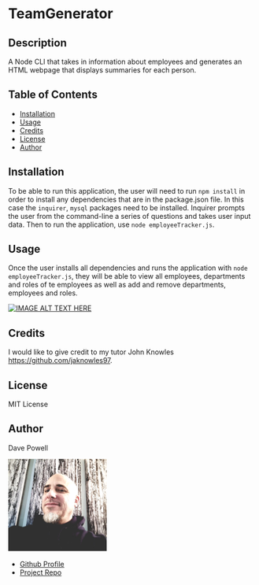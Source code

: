 

  # TeamGenerator

  ## Description
  A Node CLI that takes in information about employees and generates an HTML webpage that displays summaries for each person.

  ## Table of Contents

  * [Installation](#installation)
  * [Usage](#usage)
  * [Credits](#credits)
  * [License](#license)
  * [Author](#author)

  ## Installation
  To be able to run this application, the user will need to run `npm install` in order to install any dependencies that are in the package.json file. In this case the `inquirer`, `mysql` packages need to be installed. Inquirer prompts the user from the command-line a series of questions and takes user input data. Then to run the application, use `node employeeTracker.js`.

  ## Usage
  Once the user installs all dependencies and runs the application with `node employeeTracker.js`, they will be able to view all employees, departments and roles of te employees as well as add and remove departments, employees and roles.

  [![IMAGE ALT TEXT HERE](http://img.youtube.com/vi/FTs2M3k8Kpo/0.jpg)](http://www.youtube.com/watch?v=FTs2M3k8Kpo)

  ## Credits
  I would like to give credit to my tutor John Knowles https://github.com/jaknowles97.

  ## License
  MIT License

  ## Author

  Dave Powell

  ![Dave Powell](./images/dPowell.png "Dave Powell")

  * [Github Profile](https://github.com/evadllewop)
  * [Project Repo](https://github.com/evadllewop/TeamGenerator)

